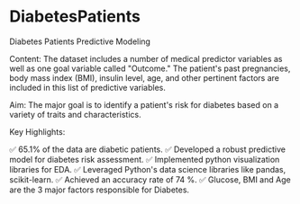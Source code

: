 # DiabetesPatients
Diabetes Patients Predictive Modeling

Content:
The dataset includes a number of medical predictor variables as well as one goal variable called "Outcome." The patient's past pregnancies, body mass index (BMI), insulin level, age, and other pertinent factors are included in this list of predictive variables.


Aim:
The major goal is to identify a patient's risk for diabetes based on a variety of traits and characteristics.

Key Highlights:

✅ 65.1% of the data are diabetic patients. 
✅ Developed a robust predictive model for diabetes risk assessment.
✅ Implemented python visualization libraries for EDA.
✅ Leveraged Python's data science libraries like pandas, scikit-learn.
✅ Achieved an accuracy rate of 74 %.
✅ Glucose, BMI and Age are the 3 major factors responsible for Diabetes.


